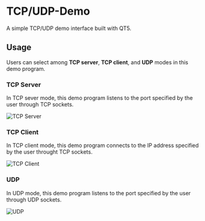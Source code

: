 # TCP/UDP-Demo

A simple TCP/UDP demo interface built with QT5.

## Usage

Users can select among **TCP server**, **TCP client**, and **UDP** modes in this demo program.

### TCP Server

In TCP sever mode, this demo program listens to the port specified by the user through TCP sockets.

![TCP Server](https://raw.githubusercontent.com/rookiepeng/TCP-UDP-QT/master/Screenshots/TCP%20server.jpg)

### TCP Client

In TCP client mode, this demo program connects to the IP address specified by the user throught TCP sockets.

![TCP Client](https://raw.githubusercontent.com/rookiepeng/TCP-UDP-QT/master/Screenshots/TCP%20client.jpg)

### UDP

In UDP mode, this demo program listens to the port specified by the user through UDP sockets.

![UDP](https://raw.githubusercontent.com/rookiepeng/TCP-UDP-QT/master/Screenshots/UDP.jpg)
